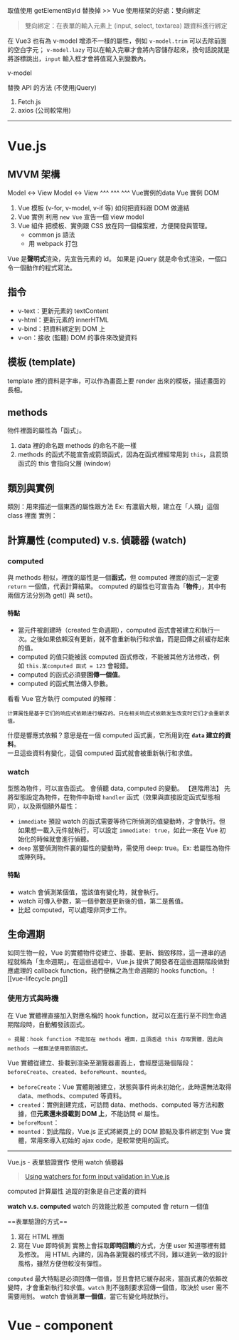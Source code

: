 取值使用 getElementById 替換掉 >> Vue
使用框架的好處：雙向綁定
>雙向綁定：在表單的輸入元素上 (input, select, textarea) 跟資料進行綁定

在 Vue3 也有為 v-model 增添不一樣的屬性，例如 `v-model.trim` 可以去除前面的空白字元； `v-model.lazy` 可以在輸入完畢才會將內容儲存起來，換句話說就是將游標跳出，`input` 輸入框才會將值寫入到變數內。

v-model

替換 API 的方法 (不使用jQuery)
1. Fetch.js
2. axios (公司較常用)

---

# Vue.js
## MVVM 架構
Model         ↔       View Model        ↔       View
 ^^^                                ^^^                            ^^^
Vue實例的data          Vue 實例                     DOM

1. Vue 模板 (v-for, v-model, v-if 等)
   如何把資料跟 DOM 做連結
2. Vue 實例
   利用 `new Vue` 宣告一個 view model
3. Vue 組件
   把模板、實例跟 CSS 放在同一個檔案裡，方便開發與管理。
   - common js 語法
   - 用 webpack 打包

Vue 是**聲明式**渲染，先宣告元素的 id。
如果是 jQuery 就是命令式渲染，一個口令一個動作的程式寫法。

## 指令
- v-text：更新元素的 textContent
- v-html：更新元素的 innerHTML
- v-bind：把資料綁定到 DOM 上
- v-on：接收 (監聽) DOM 的事件來改變資料

## 模板 (template)
template 裡的資料是字串，可以作為畫面上要 render 出來的模板，描述畫面的長相。

## methods
物件裡面的屬性為「函式」。
1. data 裡的命名跟 methods 的命名不能一樣
2. methods 的函式不能宣告成箭頭函式，因為在函式裡經常用到 `this`，且箭頭函式的 this 會指向父層 (window)

## 類別與實例
類別：用來描述一個東西的屬性跟方法 Ex: 有濃眉大眼，建立在「人類」這個 class 裡面
實例：


## 計算屬性 (computed) v.s. 偵聽器 (watch)

### computed
與 methods 相似，裡面的屬性是一個**函式**，但 computed 裡面的函式一定要 `return` 一個值，代表計算結果。
computed 的屬性也可宣告為「**物件**」，其中有兩個方法分別為 get() 與 set()。
#### 特點
- 當元件被創建時（created 生命週期），computed 函式會被建立和執行一次。之後如果依賴沒有更新，就不會重新執行和求值，而是回傳之前緩存起來的值。
- computed 的值只能被該 computed 函式修改，不能被其他方法修改，例如 `this.某computed 函式 = 123` 會報錯。
- computed 的函式必須要**回傳一個值**。
- computed 的函式無法傳入參數。

看看 Vue 官方執行 computed 的解釋：
```text
计算属性是基于它们的响应式依赖进行缓存的。只在相关响应式依赖发生改变时它们才会重新求值。
```
什麼是響應式依賴？意思是在一個 computed 函式裏，它所用到在 **`data` 建立的資料**。  
一旦這些資料有變化，這個 computed 函式就會被重新執行和求值。


### watch
型態為物件，可以宣告函式。
會偵聽 data, computed 的變動。
【進階用法】
先將型態設定為物件，在物件中新增 `handler` 函式（效果與直接設定函式型態相同），以及兩個額外屬性：
- `immediate`
  預設 watch 的函式需要等待它所偵測的值變動時，才會執行。但如果想一載入元件就執行，可以設定 `immediate: true`，如此一來在 Vue 初始化的時候就會進行偵聽。
- `deep`
  當要偵測物件裏的屬性的變動時，需使用 deep: true。Ex: 若屬性為物件或陣列時。

#### 特點
- watch 會偵測某個值，當該值有變化時，就會執行。
- watch 可傳入參數，第一個參數是更新後的值，第二是舊值。
- 比起 computed，可以處理非同步工作。

## 生命週期
如同生物一般，Vue 的實體物件從建立、掛載、更新、銷毀移除，這一連串的過程就稱為「生命週期」。在這些過程中，Vue.js 提供了開發者在這些週期階段做對應處理的 callback function，我們便稱之為生命週期的 hooks function。
![[vue-lifecycle.png]]

### 使用方式與時機
在 Vue 實體裡直接加入對應名稱的 hook function，就可以在進行至不同生命週期階段時，自動觸發該函式。
```
⭐ 提醒：hook function 不能加在 methods 裡面，且須透過 this 存取實體，因此與 methods 一樣無法使用箭頭函式。
```

Vue 實體從建立、掛載到渲染至瀏覽器畫面上，會經歷這幾個階段：`beforeCreate`、`created`、`beforeMount`、`mounted`。
-  `beforeCreate`：Vue 實體剛被建立，狀態與事件尚未初始化，此時還無法取得 data、methods、computed 等資料。
- `created`：實例創建完成，可訪問 data、methods、computed 等方法和數據，但**元素還未掛載到 DOM 上**，不能訪問 el 屬性。
- `beforeMount`：
- `mounted`：到此階段，Vue.js 正式將網頁上的 DOM 節點及事件綁定到 Vue 實體，常用來導入初始的 ajax code，是較常使用的函式。


---

Vue.js - 表單驗證實作
使用 watch 偵聽器
> [Using watchers for form input validation in Vue.js](https://devpress.csdn.net/vue/62f4ba2e7e668234661888b6.html)

computed 計算屬性
追蹤的對象是自己定義的資料

**watch v.s. computed**
watch 的效能比較差
computed 會 return 一個值

==表單驗證的方式==
1. 寫在 HTML 裡面
2. 寫在 Vue 即時偵測
實務上會採取**即時回饋**的方式，方便 user 知道哪裡有錯及修改。
用 HTML 內建的，因為各瀏覽器的樣式不同，難以達到一致的設計風格，雖然方便但較沒有彈性。

`computed` 最大特點是必須回傳一個值，並且會把它緩存起來，當函式裏的依賴改變時，才會重新執行和求值。`watch` 則不強制要求回傳一個值，取決於 user 需不需要用到。
watch 會偵測**單一個值**，當它有變化時就執行。


# Vue - component
